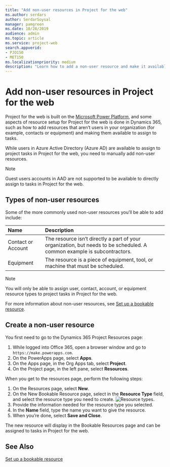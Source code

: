 ```yaml
---
title: "Add non-user resources in Project for the web"
ms.author: serdars
author: SerdarSoysal
manager: pamgreen
ms.date: 10/28/2019
audience: admin
ms.topic: article
ms.service: project-web
search.appverid: 
- PJO150
- MET150 
ms.localizationpriority: medium
description: "Learn how to add a non-user resource and make it available to assign to tasks in Project for the web."
---
```


# Add non-user resources in Project for the web

Project for the web is built on the [Microsoft Power Platform](https://powerplatform.microsoft.com/en-us/), and some aspects of resource setup for Project for the web is done in Dynamics 365, such as how to add resources that aren’t users in your organization (for example, contacts or equipment) and making them available to assign to tasks.

While users in Azure Active Directory (Azure AD) are available to assign to project tasks in Project for the web, you need to manually add non-user resources.

> [!Note]
> Guest users accounts in AAD are not  supported to be available to directly assign  to tasks in Project for the web.

## Types of non-user resources

Some of the more commonly used non-user resources you’ll be able to add include:

| Name | Description |
|:-----|:-----|
|Contact or Account   <br/> |The resource isn’t directly a part of your organization, but needs to be scheduled. A common example is subcontractors.  <br/> |
|Equipment <br/> |The resource is a piece of equipment, tool, or machine that must be scheduled.  <br/> |

> [!Note]
> You will only be able to assign user, contact, account, or equipment resource types to project tasks in Project for the web.

For more information about non-user resources, see [Set up a bookable resource](/dynamics365/field-service/set-up-bookable-resources#add-work-hours).

## Create a non-user resource

You first need to go to the Dynamics 365 Project Resources page:

1. While logged into Office 365, open a browser window and go to `https://make.powerapps.com`.
2. On the PowerApps page, select **Apps**.
3. On the Apps page, in the Org Apps tab, select **Project**.
4. On the Project page, in the left pane, select **Resources**.

When you get to the resources page, perform the following steps:

1. On the Resources page, select **New**.
2. On the New Bookable Resource page, select in the **Resource Type** field, and select the resource type you need to create.
![Resource types.](media/resourcetypes.png)
3. Provide the information needed for the resource type you selected.
4. In the **Name** field, type the name you want to give the resource.
5. When you’re done, select **Save and Close**.

The new resource will display in the Bookable Resources page and can be assigned to tasks in Project for the web.

## See Also

[Set up a bookable resource](/dynamics365/field-service/set-up-bookable-resources#add-work-hours)
